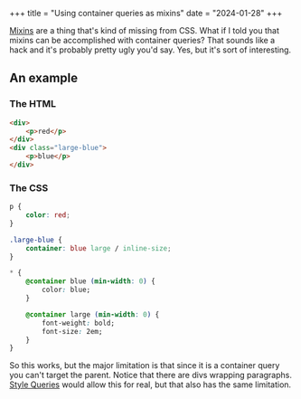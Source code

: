 +++
title = "Using container queries as mixins"
date = "2024-01-28"
+++

[Mixins](https://sass-lang.com/documentation/at-rules/mixin/) are a thing that's kind of missing from CSS. What if I told you that mixins can be accomplished with container queries? That sounds like a hack and it's probably pretty ugly you'd say. Yes, but it's sort of interesting.

## An example

### The HTML

```html
<div>
	<p>red</p>
</div>
<div class="large-blue">
	<p>blue</p>
</div>
```

### The CSS

```css
p {
	color: red;
}

.large-blue {
	container: blue large / inline-size;
}

* {
	@container blue (min-width: 0) {
		color: blue;
	}

	@container large (min-width: 0) {
		font-weight: bold;
		font-size: 2em;
	}
}
```

So this works, but the major limitation is that since it is a container query you can't target the parent. Notice that there are divs wrapping paragraphs. [Style Queries](https://developer.chrome.com/docs/css-ui/style-queries) would allow this for real, but that also has the same limitation.
